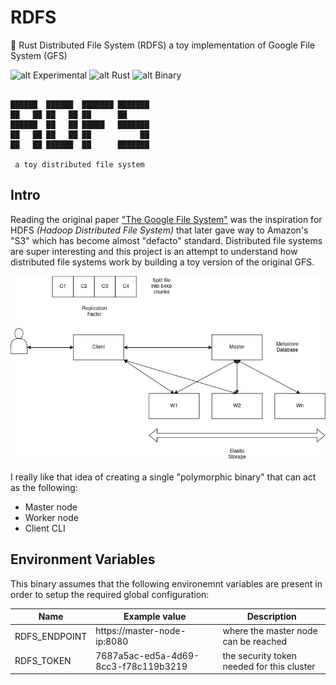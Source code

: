 # RDFS

🔧 Rust Distributed File System (RDFS) a toy implementation of Google File System (GFS)

![alt Experimental](https://img.shields.io/badge/Type-Experimental-red.svg)
![alt Rust](https://img.shields.io/badge/Language-Rust-orange.svg)
![alt Binary](https://img.shields.io/badge/Binary-Polymorphic-green.svg)

```console

██████  ██████  ███████ ███████
██   ██ ██   ██ ██      ██
██████  ██   ██ █████   ███████
██   ██ ██   ██ ██           ██
██   ██ ██████  ██      ███████

 a toy distributed file system
```

## Intro

Reading the original paper ["The Google File System"](https://pdos.csail.mit.edu/6.824/papers/gfs.pdf)
was the inspiration for HDFS _(Hadoop Distributed File System)_ that later gave way to Amazon's "S3" which has
become almost "defacto" standard. Distributed file systems are super interesting and this project is
an attempt to understand how distributed file systems work by building a toy version of the original GFS.

![img](GFS.png)

I really like that idea of creating a single "polymorphic binary" that can act as the following:

- Master node
- Worker node
- Client CLI

## Environment Variables

This binary assumes that the following environemnt variables are present in order to setup the
required global configuration:

| Name          | Example value                        | Description                                |
| ------------- | ------------------------------------ | ------------------------------------------ |
| RDFS_ENDPOINT | https://master-node-ip:8080          | where the master node can be reached       |
| RDFS_TOKEN    | 7687a5ac-ed5a-4d69-8cc3-f78c119b3219 | the security token needed for this cluster |
